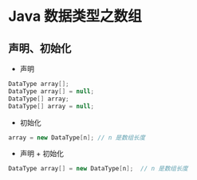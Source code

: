 # Java 数据类型之数组

## 声明、初始化

* 声明

```java
DataType array[];
DataType array[] = null;
DataType[] array;
DataType[] array = null;
```

* 初始化

```java
array = new DataType[n]; // n 是数组长度
```

* 声明 + 初始化

```java
DataType array[] = new DataType[n];  // n 是数组长度
```
